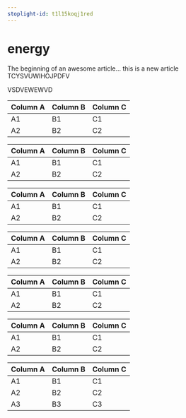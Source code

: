 ```yaml
---
stoplight-id: t1l15koqj1red
---
```


# energy

The beginning of an awesome article...
this is a new article
TCYSVUWIHOJPDFV



VSDVEWEWVD

Column A | Column B | Column C
---------|----------|---------
 A1 | B1 | C1
 A2 | B2 | C2

Column A | Column B | Column C
---------|----------|---------
 A1 | B1 | C1
 A2 | B2 | C2

Column A | Column B | Column C
---------|----------|---------
 A1 | B1 | C1
 A2 | B2 | C2

Column A | Column B | Column C
---------|----------|---------
 A1 | B1 | C1
 A2 | B2 | C2

Column A | Column B | Column C
---------|----------|---------
 A1 | B1 | C1
 A2 | B2 | C2

Column A | Column B | Column C
---------|----------|---------
 A1 | B1 | C1
 A2 | B2 | C2

Column A | Column B | Column C
---------|----------|---------
 A1 | B1 | C1
 A2 | B2 | C2
 A3 | B3 | C3
